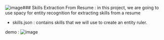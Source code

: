 ![image](https://github.com/Anass-NB/skills-extraction-ner1/assets/110456240/42736198-8780-449d-a29c-17fac4f37679)### Skills Extraction From Resume : 
in this project, we are going to use spacy for entity recognition for extracting skills from a resume 
- skills.json :  contains skills that we will use to create an entity ruler.



demo : 
![image](https://github.com/Anass-NB/skills-extraction-ner1/assets/110456240/edddb041-3816-412f-ba8d-70c81ad00e18)
